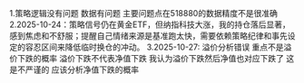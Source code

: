 1.策略逻辑没有问题 数据有问题 主要问题点在518880的数据精度不是很准确
2.2025-10-24：策略信号仍在黄金ETF，但纳指科技大涨，我的持仓落后显著，感到焦虑和不舒服；提醒自己情绪来源是基准跑太快，需要依赖策略纪律和事先设定的容忍区间来降低临时换仓的冲动。
3.2025-10-27: 溢价分析错误 重点不是溢价下跌的概率 溢价下跌不代表净值下跌 我认为溢价下跌然后净值也对应下跌了 这是不严谨的 应该分析净值下跌的概率